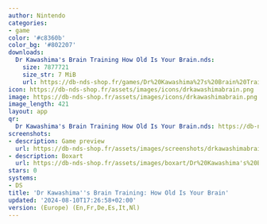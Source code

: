 ```yaml
---
author: Nintendo
categories:
- game
color: '#c8360b'
color_bg: '#802207'
downloads:
  Dr Kawashima's Brain Training How Old Is Your Brain.nds:
    size: 7877721
    size_str: 7 MiB
    url: https://db-nds-shop.fr/games/Dr%20Kawashima%27s%20Brain%20Training%20How%20Old%20Is%20Your%20Brain.zip
icon: https://db-nds-shop.fr/assets/images/icons/drkawashimabrain.png
image: https://db-nds-shop.fr/assets/images/icons/drkawashimabrain.png
image_length: 421
layout: app
qr:
  Dr Kawashima's Brain Training How Old Is Your Brain.nds: https://db-nds-shop.fr/qr/dr-kawashimas-brain-training-how-old-is-your-brain-nds.png
screenshots:
- description: Game preview
  url: https://db-nds-shop.fr/assets/images/screenshots/drkawashimabrain/drkawashimabrain.png
- description: Boxart
  url: https://db-nds-shop.fr/assets/images/boxart/Dr%20Kawashima's%20Brain%20Training%20How%20Old%20Is%20Your%20Brain.nds.png
stars: 0
systems:
- DS
title: 'Dr Kawashima''s Brain Training: How Old Is Your Brain'
updated: '2024-08-10T17:26:58+02:00'
version: (Europe) (En,Fr,De,Es,It,Nl)
---
```

